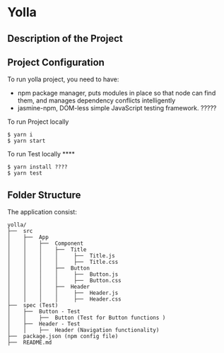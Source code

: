 # Yolla

## Description of the Project

  
 
## Project Configuration
To run yolla project, you need to have:
-  npm package manager, puts modules in place so that node can find them, and manages dependency conflicts intelligently
-  jasmine-npm, DOM-less simple JavaScript testing framework. ?????

To run Project locally
```
$ yarn i
$ yarn start
```
To run Test locally ****
```
$ yarn install ????
$ yarn test
```

## Folder Structure
The application consist:
```
yolla/
├──  src
│    ├──  App
│    │    ├──  Component
│    │    │    ├──  Title
│    │    │    │     ├──  Title.js
│    │    │    │     ├──  Title.css
│    │    │    ├──  Button
│    │    │    │     ├──  Button.js
│    │    │    │     ├──  Button.css
│    │    │    ├──  Header
│    │    │    │     ├──  Header.js
│    │    │    │     ├──  Header.css
├──  spec (Test)
│    ├──  Button - Test
│    │    ├──  Button (Test for Button functions )
│    ├──  Header - Test
│    │    ├──  Header (Navigation functionality)
├──  package.json (npm config file)
├──  README.md
```